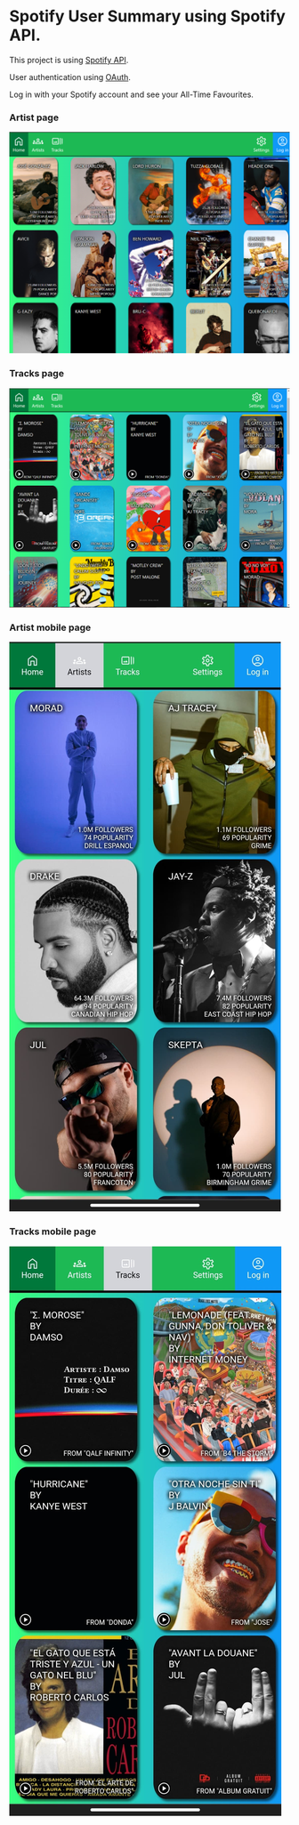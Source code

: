 # Spotify User Summary using Spotify API.

This project is using [Spotify API](https://developer.spotify.com/documentation/web-api/).

User authentication using [OAuth](https://developer.spotify.com/documentation/general/guides/authorization/code-flow/).

Log in with your Spotify account and see your All-Time Favourites.

### Artist page
![Artists page](https://github.com/mkaniukk/spotify-summary/blob/main/img/desktop_snapshot_artists.png)

### Tracks page
![Tracks page](https://github.com/mkaniukk/spotify-summary/blob/main/img/desktop_snapshot_tracks.png)

### Artist mobile page
![Artists mobile page](https://github.com/mkaniukk/spotify-summary/blob/main/img/mobile_snapshot_artists.jpg)

### Tracks mobile page
![Tracks mobile page](https://github.com/mkaniukk/spotify-summary/blob/main/img/mobile_snapshot_tracks.jpg)
